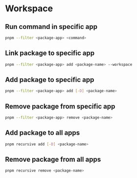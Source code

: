 # Workspace

## Run command in specific app
```bash
pnpm --filter <package-app> <command>
```

## Link package to specific app
```bash
pnpm --filter <package-app> add <package-name> --workspace
```

## Add package to specific app
```bash
pnpm --filter <package-app> add [-D] <package-name>
```

## Remove package from specific app
```bash
pnpm --filter <package-app> remove <package-name>
```

## Add package to all apps
```bash
pnpm recursive add [-D] <package-name>
```

## Remove package from all apps
```bash
pnpm recursive remove <package-name>
```
